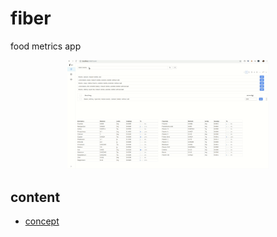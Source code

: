 # fiber

food metrics app

<div align="center">
  <a href="./doc/resources/app-1.gif?raw=true">
  <img width="64%" src="./doc/resources/app-1.gif"></img>
  </a>
</div>


## content

- [concept](./doc/concept/concept.md)


